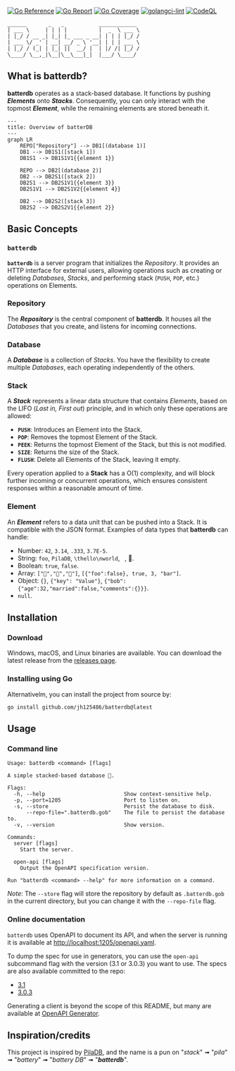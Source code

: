 [![Go Reference](https://pkg.go.dev/badge/image)](https://pkg.go.dev/github.com/jh125486/batterdb)
[![Go Report](https://goreportcard.com/badge/github.com/jh125486/batterdb)](https://goreportcard.com/report/github.com/jh125486/batterdb)
[![Go Coverage](https://github.com/jh125486/batterdb/wiki/coverage.svg)](https://raw.githack.com/wiki/jh125486/batterdb/coverage.html)
[![golangci-lint](https://github.com/jh125486/batterdb/actions/workflows/golangci-lint.yml/badge.svg)](https://github.com/jh125486/batterdb/actions/workflows/golangci-lint.yml)
[![CodeQL](https://github.com/jh125486/batterdb/actions/workflows/github-code-scanning/codeql/badge.svg)](https://github.com/jh125486/batterdb/actions/workflows/github-code-scanning/codeql)
```
______       _   _           ____________
| ___ \     | | | |          |  _  \ ___ \
| |_/ / __ _| |_| |_ ___ _ __| | | | |_/ /
| ___ \/ _' | __| __/ _ \ '__| | | | ___ \
| |_/ / (_| | |_| ||  __/ |  | |/ /| |_/ /
\____/ \__,_|\__|\__\___|_|  |___/ \____/
```

## What is batterdb?

**batterdb** operates as a stack-based database. It functions by pushing **_Elements_** onto **_Stacks_**. Consequently, you can only interact with the topmost _**Element**_, while the remaining elements are stored beneath it.
```mermaid
---
title: Overview of batterDB
---
graph LR
    REPO["Repository"] --> DB1[(database 1)]
    DB1 --> DB1S1([stack 1])
    DB1S1 --> DB1S1V1{{element 1}}

    REPO --> DB2[(database 2)]
    DB2 --> DB2S1([stack 2])
    DB2S1 --> DB2S1V1{{element 3}}
    DB2S1V1 --> DB2S1V2{{element 4}}
    
    DB2 --> DB2S2([stack 3])
    DB2S2 --> DB2S2V1{{element 2}}
```

## Basic Concepts

### `batterdb`

**`batterdb`** is a server program that initializes the _Repository_. It provides an HTTP interface for external users, allowing operations such as creating or deleting _Databases_, _Stacks_, and performing stack (`PUSH`, `POP`, etc.) operations on Elements.

### Repository

The **_Repository_** is the central component of **batterdb**. It houses all the _Databases_ that you create, and listens for incoming connections.

### Database

A **_Database_** is a collection of _Stacks_. You have the flexibility to create multiple _Databases_, each operating independently of the others.

### Stack

A **_Stack_** represents a linear data structure that contains _Elements_, based on the LIFO (_Last in, First out_) principle, and in which only these operations are allowed:

* **`PUSH`**: Introduces an Element into the Stack.
* **`POP`**: Removes the topmost Element of the Stack.
* **`PEEK`**: Returns the topmost Element of the Stack, but this is not modified.
* **`SIZE`**: Returns the size of the Stack.
* **`FLUSH`**: Delete all Elements of the Stack, leaving it empty.

Every operation applied to a **Stack** has a O(1) complexity, and will block further incoming or concurrent operations, which ensures consistent responses within a reasonable amount of time.

### Element

An **_Element_** refers to a data unit that can be pushed into a Stack. It is compatible with the JSON format. Examples of data types that **batterdb** can handle:

* Number: `42`, `3.14`, `.333`, `3.7E-5`.
* String: `foo`, `PilaDB`, `\thello\nworld`, ` `, 💾.
* Boolean: `true`, `false`.
* Array: `["🍎","🍊","🍋"]`, `[{"foo":false}, true, 3, "bar"]`.
* Object: `{}`, `{"key": "Value"}`, `{"bob":{"age":32,"married":false,"comments":{}}}`.
* `null`.


## Installation

### Download

Windows, macOS, and Linux binaries are available.
You can download the latest release from the [releases page](/releases/latest).

### Installing using Go

Alternativelm, you can install the project from source by:

```shell
go install github.com/jh125486/batterdb@latest
```

## Usage

### Command line

```shell
Usage: batterdb <command> [flags]

A simple stacked-based database 🔋.

Flags:
  -h, --help                         Show context-sensitive help.
  -p, --port=1205                    Port to listen on.
  -s, --store                        Persist the database to disk.
      --repo-file=".batterdb.gob"    The file to persist the database to.
  -v, --version                      Show version.

Commands:
  server [flags]
    Start the server.

  open-api [flags]
    Output the OpenAPI specification version.

Run "batterdb <command> --help" for more information on a command.
```

*Note*: The `--store` flag will store the repository by default as `.batterdb.gob` in the current directory, but you can change it with the `--repo-file` flag.

### Online documentation

`batterdb` uses OpenAPI to document its API, and when the server is running it is available at [http://localhost:1205/openapi.yaml](http://localhost:1205/openapi.yaml).

To dump the spec for use in generators, you can use the `open-api` subcommand flag with the version (3.1 or 3.0.3) you want to use. The specs are also available committed to the repo: 
- [3.1](https://raw.githubusercontent.com/jh125486/batterdb/main/openapi.yaml)
- [3.0.3](https://raw.githubusercontent.com/jh125486/batterdb/main/openapi.downgraded.yaml)

Generating a client is beyond the scope of this README, but many are available at [OpenAPI Generator](https://openapi-generator.tech/). 

## Inspiration/credits

This project is inspired by [PilaDB](https://github.com/fern4lvarez/piladb), and the name is a pun on "_stack_" ➟ "_pila_" ➟ "_battery_" ➟ "_battery DB_" ➟ "**_batterdb_**".
